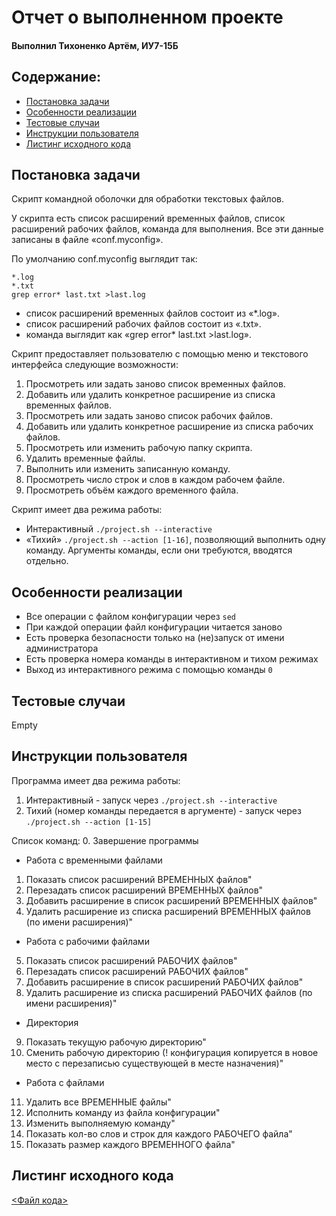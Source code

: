 # Отчет о выполненном проекте

#### Выполнил Тихоненко Артём, ИУ7-15Б

## Содержание:
- [Постановка задачи](#постановка-задачи)
- [Особенности реализации](#особенности-реализации)
- [Тестовые случаи](#тестовые-случаи)
- [Инструкции пользователя](#инструкции-пользователя)
- [Листинг исходного кода](#листинг-исходного-кода)

## Постановка задачи

Скрипт командной оболочки для обработки текстовых файлов.

У скрипта есть список расширений временных файлов, список расширений рабочих файлов, команда для выполнения. Все эти данные записаны в файле «conf.myconfig».

По умолчанию conf.myconfig выглядит так:
```
*.log
*.txt
grep error* last.txt >last.log
```
- список расширений временных файлов состоит из «*.log».
- список расширений рабочих файлов состоит из «.txt».
- команда выглядит как «grep error* last.txt >last.log».


Скрипт предоставляет пользователю с помощью меню и текстового интерфейса следующие возможности:
1. Просмотреть или задать заново список временных файлов.
2. Добавить или удалить конкретное расширение из списка временных файлов.
3. Просмотреть или задать заново список рабочих файлов.
4. Добавить или удалить конкретное расширение из списка рабочих файлов.
5. Просмотреть или изменить рабочую папку скрипта.
6. Удалить временные файлы.
7. Выполнить или изменить записанную команду.
8. Просмотреть число строк и слов в каждом рабочем файле.
9. Просмотреть объём каждого временного файла.

Скрипт имеет два режима работы:
- Интерактивный `./project.sh --interactive`
- «Тихий» `./project.sh --action [1-16]`, позволяющий выполнить одну команду. Аргументы команды, если они требуются, вводятся отдельно.

## Особенности реализации

- Все операции с файлом конфигурации через `sed`
- При каждой операции файл конфигурации читается заново
- Есть проверка безопасности только на (не)запуск от имени администратора
- Есть проверка номера команды в интерактивном и тихом режимах
- Выход из интерактивного режима с помощью команды `0`


## Тестовые случаи

Empty


## Инструкции пользователя

Программа имеет два режима работы:
1. Интерактивный - запуск через `./project.sh --interactive`
2. Тихий (номер команды передается в аргументе) - запуск через `./project.sh --action [1-15]`

Список команд:
0. Завершение программы
- Работа с временными файлами
1. Показать список расширений ВРЕМЕННЫХ файлов"
2. Перезадать список расширений ВРЕМЕННЫХ файлов"
3. Добавить расширение в список расширений ВРЕМЕННЫХ файлов"
4. Удалить расширение из списка расширений ВРЕМЕННЫХ файлов (по имени расширения)"
- Работа с рабочими файлами
5. Показать список расширений РАБОЧИХ файлов"
6. Перезадать список расширений РАБОЧИХ файлов"
7. Добавить расширение в список расширений РАБОЧИХ файлов"
8. Удалить расширение из списка расширений РАБОЧИХ файлов (по имени расширения)"
- Директория
9. Показать текущую рабочую директорию"
10. Сменить рабочую директорию (! конфигурация копируется в новое место с перезаписью существующей в месте назначения)"
- Работа с файлами
11. Удалить все ВРЕМЕННЫЕ файлы"
12. Исполнить команду из файла конфигурации"
13. Изменить выполняемую команду"
14. Показать кол-во слов и строк для каждого РАБОЧЕГО файла"
15. Показать размер каждого ВРЕМЕННОГО файла"

## Листинг исходного кода


[<Файл кода>](project.sh)

